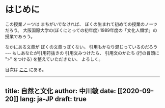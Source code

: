 <!-- -*- coding: utf-8 -*- --->


<!-- toc -->


# はじめに

この授業ノーツは
まちがいでなければ、
ぼくの生まれて初めての授業のノーツだろう。
大阪国際大学の(ぼくにとっての初年度)
1989年度の「文化人類学」の授業であろう。

なかにある文章が
ぼくの文章っぽくない。
引用もかなり混じっているのだろう ---
もしあなたが引用符抜きの
引用文みつけたら、
引用文のかたち 
(行の冒頭に "\>" をつける) を整えていただきたい、
よろしく。

目次は
[ここ](index.html) にある。

---
title: 自然と文化
author: 中川敏
date: [[2020-09-20]]
lang: ja-JP
draft: true
---




